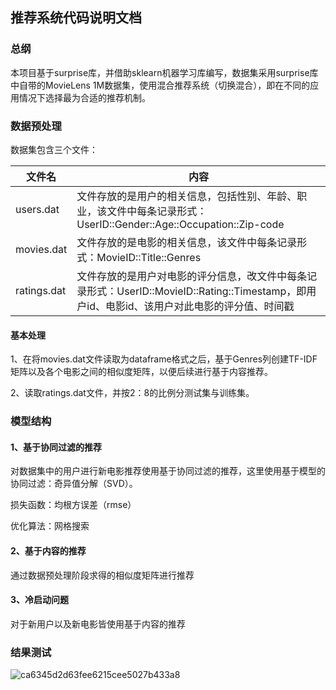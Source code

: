## 推荐系统代码说明文档

### 总纲

本项目基于surprise库，并借助sklearn机器学习库编写，数据集采用surprise库中自带的MovieLens 1M数据集，使用混合推荐系统（切换混合），即在不同的应用情况下选择最为合适的推荐机制。

### 数据预处理

数据集包含三个文件：

| 文件名      | 内容                                                         |
| ----------- | ------------------------------------------------------------ |
| users.dat   | 文件存放的是用户的相关信息，包括性别、年龄、职业，该文件中每条记录形式：UserID::Gender::Age::Occupation::Zip-code |
| movies.dat  | 文件存放的是电影的相关信息，该文件中每条记录形式：MovieID::Title::Genres |
| ratings.dat | 文件存放的是用户对电影的评分信息，改文件中每条记录形式：UserID::MovieID::Rating::Timestamp，即用户id、电影id、该用户对此电影的评分值、时间戳 |

#### 基本处理

1、在将movies.dat文件读取为dataframe格式之后，基于Genres列创建TF-IDF矩阵以及各个电影之间的相似度矩阵，以便后续进行基于内容推荐。

2、读取ratings.dat文件，并按2：8的比例分测试集与训练集。

### 模型结构

#### 1、基于协同过滤的推荐

对数据集中的用户进行新电影推荐使用基于协同过滤的推荐，这里使用基于模型的协同过滤：奇异值分解（SVD）。

损失函数：均根方误差（rmse）

优化算法：网格搜索

#### 2、基于内容的推荐

通过数据预处理阶段求得的相似度矩阵进行推荐

#### 3、冷启动问题

对于新用户以及新电影皆使用基于内容的推荐

### 结果测试

![ca6345d2d63fee6215cee5027b433a8](https://github.com/user-attachments/assets/963e83a3-2ff6-4953-92ee-58e7394bcac5)

